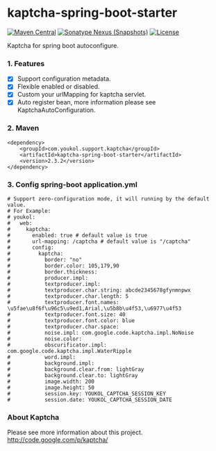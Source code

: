 # kaptcha-spring-boot-starter

[![Maven Central](https://maven-badges.herokuapp.com/maven-central/com.youkol.support.kaptcha/kaptcha-spring-boot-starter/badge.svg)](https://maven-badges.herokuapp.com/maven-central/com.youkol.support.kaptcha/kaptcha-spring-boot-starter)
[![Sonatype Nexus (Snapshots)](https://img.shields.io/nexus/s/com.youkol.support.kaptcha/kaptcha-spring-boot-starter?server=https%3A%2F%2Foss.sonatype.org)](https://oss.sonatype.org/content/repositories/snapshots/com/youkol/support/kaptcha/kaptcha-spring-boot-starter/)
[![License](https://img.shields.io/badge/license-apache-brightgreen)](http://www.apache.org/licenses/LICENSE-2.0.html)

Kaptcha for spring boot autoconfigure.

### 1. Features
 - [x] Support configuration metadata.
 - [x] Flexible enabled or disabled.
 - [x] Custom your urlMapping for kaptcha servlet.
 - [x] Auto register bean, more information please see KaptchaAutoConfiguration.

### 2. Maven
```
<dependency>
    <groupId>com.youkol.support.kaptcha</groupId>
    <artifactId>kaptcha-spring-boot-starter</artifactId>
    <version>2.3.2</version>
</dependency>
```

### 3. Config spring-boot application.yml 
```
# Support zero-configuration mode, it will running by the default value.
# For Example:
# youkol:
#   web:
#     kaptcha:
#       enabled: true # default value is true
#       url-mapping: /captcha # default value is "/captcha"
#       config:
#         kaptcha:
#           border: "no"
#           border.color: 105,179,90
#           border.thickness: 
#           producer.impl: 
#           textproducer.impl: 
#           textproducer.char.string: abcde2345678gfynmnpwx
#           textproducer.char.length: 5
#           textproducer.font.names: \u5fae\u8f6f\u96c5\u9ed1,Arial,\u5b8b\u4f53,\u6977\u4f53
#           textproducer.font.size: 40
#           textproducer.font.color: blue
#           textproducer.char.space: 
#           noise.impl: com.google.code.kaptcha.impl.NoNoise
#           noise.color: 
#           obscurificator.impl: com.google.code.kaptcha.impl.WaterRipple
#           word.impl: 
#           background.impl: 
#           background.clear.from: lightGray
#           background.clear.to: lightGray
#           image.width: 200
#           image.height: 50
#           session.key: YOUKOL_CAPTCHA_SESSION_KEY
#           session.date: YOUKOL_CAPTCHA_SESSION_DATE
```

### About Kaptcha
Please see more information about this project.  
http://code.google.com/p/kaptcha/  
